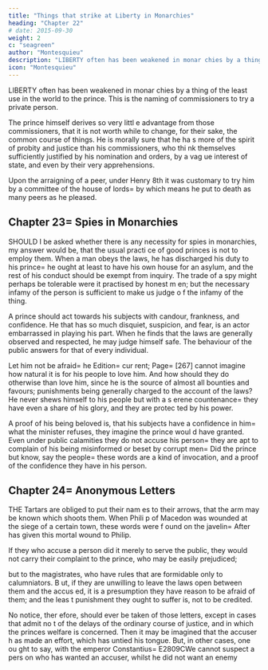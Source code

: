 ```yaml
---
title: "Things that strike at Liberty in Monarchies"
heading: "Chapter 22"
# date: 2015-09-30
weight: 2
c: "seagreen"
author: "Montesquieu"
description: "LIBERTY often has been weakened in monar chies by a thing of the least use in the world to the prince"
icon: "Montesquieu"
---
```




LIBERTY often has been weakened in monar chies by a thing of the least use in the world to the prince. This is the naming of commissioners to try a private person.

The prince himself derives so very littl e advantage from those commissioners, that it is not worth while to change, for their sake, the common course of things. He is morally sure that he ha s more of the spirit of probity and justice than his commissioners, who thi nk themselves sufficiently justified by his nomination and orders, by a vag ue interest of state, and even by their very apprehensions.

Upon the arraigning of a peer, under Henry 8th it was customary to try him by a committee of the house of lords=  by which means he put to death as many peers as he pleased.



## Chapter 23= Spies in Monarchies

SHOULD I be asked whether there is any necessity for spies in monarchies, my answer would be, that the usual practi ce of good princes is not to employ them. When a man obeys the laws, he has discharged his duty to his prince= he ought at least to have his own house for an asylum, and the rest of his conduct should be exempt from inquiry.  The trade of a spy might perhaps be tolerable were it practised by honest m en; but the necessary infamy of the person is sufficient to make us judge o f the infamy of the thing. 

A prince should act towards his subjects with candour, frankness, and confidence. He that has so much disquiet, suspicion, and fear, is an actor embarrassed in playing his part. When he finds that the laws are generally observed and respected, he may judge himself safe.  The behaviour of the public answers for that of every individual. 

Let him not be afraid= he Edition= cur rent; Page= [267] cannot imagine how natural it is for his people to love  him. And how should they do otherwise than love him, since he is the source of almost all bounties and favours; punishments being generally charged to the account of the laws? He never shews himself to his people but with a s erene countenance= they have even a share of his glory, and they are protec ted by his power. 

A proof of his being beloved is, that his subjects have a confidence in him= what the minister refuses, they imagine the prince woul d have granted. Even under public calamities they do not accuse his person= they are apt to complain of his being misinformed or beset by corrupt men= Did the prince but know, say the people= these words are a kind of invocation, and a proof of the confidence they have in his person.



## Chapter 24= Anonymous Letters

THE Tartars are obliged to put their nam es to their arrows, that the arm may be known which shoots them. When Phili p of Macedon was wounded at the siege of a certain town, these words were f ound on the javelin= After has given this mortal wound to Philip. 

If they who accuse a person did it merely to serve the public, they would not carry their complaint to the prince, who may be easily prejudiced; 

but to  the magistrates, who have rules that are formidable only to calumniators. B ut, if they are unwilling to leave the laws open between them and the accus ed, it is a presumption they have reason to be afraid of them; and the leas t punishment they ought to suffer is, not to be credited. 

No notice, ther efore, should ever be taken of those letters, except in cases that admit no t of the delays of the ordinary course of justice, and in which the princes welfare is concerned. Then it may be imagined that the accuser h as made an effort, which has untied his tongue. But, in other cases, one ou ght to say, with the emperor Constantius= E2809CWe cannot suspect a pers on who has wanted an accuser, whilst he did not want an enemy


